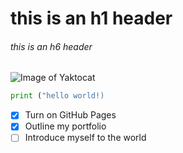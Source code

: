 # this is an h1 header 
###### this is an h6 header
![Image of Yaktocat](https://octodex.github.com/images/yaktocat.png)
```python
print ("hello world!)
```

- [x] Turn on GitHub Pages
- [x] Outline my portfolio
- [ ] Introduce myself to the world
